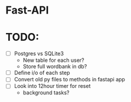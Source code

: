 # Fast-API

# TODO:
- [ ] Postgres vs SQLite3  
    - New table for each user?
    - Store full wordbank in db?
- [ ] Define i/o of each step  
- [ ] Convert old py files to methods in fastapi app  
- [ ] Look into 12hour timer for reset 
    - background tasks?


